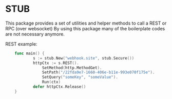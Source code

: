 # STUB

This package provides a set of utilities and helper methods to call a REST or RPC (over websocket)
By using this package many of the boilerplate codes are not necessary anymore.

REST example:

```go
    func main() {
			s := stub.New("webhook.site", stub.Secure())
			httpCtx := s.REST().
				SetMethod(http.MethodGet).
				SetPath("/22fda9e7-1660-406e-b11e-993e070f175e").
				SetQuery("someKey", "someValue").
				Run(ctx)
			defer httpCtx.Release()
	}

```
